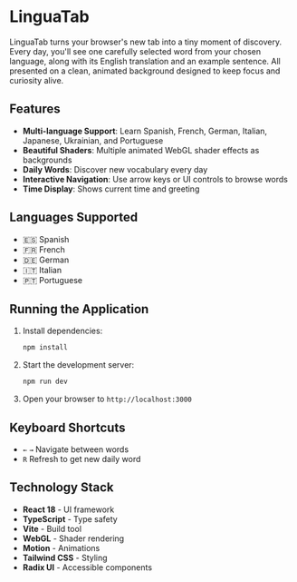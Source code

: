 # LinguaTab

LinguaTab turns your browser's new tab into a tiny moment of discovery. Every day, you'll see one carefully selected word from your chosen language, along with its English translation and an example sentence. All presented on a clean, animated background designed to keep focus and curiosity alive.

## Features

- **Multi-language Support**: Learn Spanish, French, German, Italian, Japanese, Ukrainian, and Portuguese
- **Beautiful Shaders**: Multiple animated WebGL shader effects as backgrounds
- **Daily Words**: Discover new vocabulary every day
- **Interactive Navigation**: Use arrow keys or UI controls to browse words
- **Time Display**: Shows current time and greeting

## Languages Supported

- 🇪🇸 Spanish
- 🇫🇷 French  
- 🇩🇪 German
- 🇮🇹 Italian
- 🇵🇹 Portuguese

## Running the Application

1. Install dependencies:
   ```bash
   npm install
   ```

2. Start the development server:
   ```bash
   npm run dev
   ```

3. Open your browser to `http://localhost:3000`

## Keyboard Shortcuts

- `←` `→` Navigate between words
- `R` Refresh to get new daily word

## Technology Stack

- **React 18** - UI framework
- **TypeScript** - Type safety
- **Vite** - Build tool
- **WebGL** - Shader rendering
- **Motion** - Animations
- **Tailwind CSS** - Styling
- **Radix UI** - Accessible components
